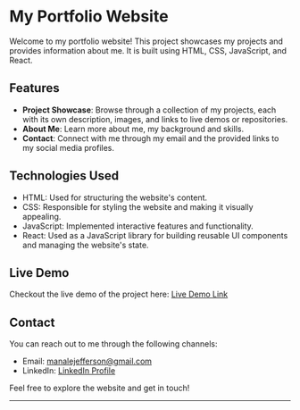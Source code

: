 # My Portfolio Website

Welcome to my portfolio website! This project showcases my projects and provides information about me. It is built using HTML, CSS, JavaScript, and React.

## Features

- **Project Showcase**: Browse through a collection of my projects, each with its own description, images, and links to live demos or repositories.
- **About Me**: Learn more about me, my background and skills.
- **Contact**: Connect with me through my email and the provided links to my social media profiles.

## Technologies Used

- HTML: Used for structuring the website's content.
- CSS: Responsible for styling the website and making it visually appealing.
- JavaScript: Implemented interactive features and functionality.
- React: Used as a JavaScript library for building reusable UI components and managing the website's state.

## Live Demo
Checkout the live demo of the project here: [Live Demo Link](https://jeffs0412.github.io/portfolio/)
## Contact

You can reach out to me through the following channels:
- Email: manalejefferson@gmail.com
- LinkedIn: [LinkedIn Profile](https://www.linkedin.com/in/jefferson-manale/)

Feel free to explore the website and get in touch!

---

